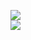 ![](https://github-readme-stats.vercel.app/api?username=jonathanguven&hide=contribs,issues&theme=dracula&hide_rank=true)<br/>
![](https://github-readme-streak-stats.herokuapp.com/?user=jonathanguven&theme=dracula&hide_border=false)
